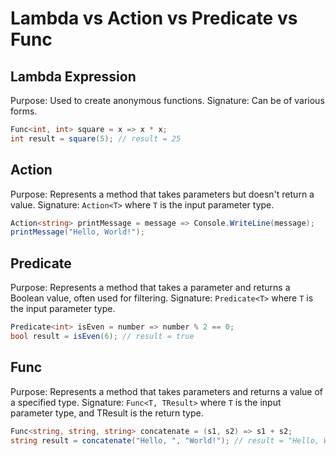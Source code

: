 # Lambda vs Action vs Predicate vs Func

## Lambda Expression

Purpose: Used to create anonymous functions.
Signature: Can be of various forms.

```C#
Func<int, int> square = x => x * x;
int result = square(5); // result = 25
```

## Action

Purpose: Represents a method that takes parameters but doesn't return a value.
Signature: `Action<T>` where `T` is the input parameter type.

```C#
Action<string> printMessage = message => Console.WriteLine(message);
printMessage("Hello, World!");
```

## Predicate

Purpose: Represents a method that takes a parameter and returns a Boolean value, often used for filtering.
Signature: `Predicate<T>` where `T` is the input parameter type.

```C#
Predicate<int> isEven = number => number % 2 == 0;
bool result = isEven(6); // result = true
```

## Func

Purpose: Represents a method that takes parameters and returns a value of a specified type.
Signature: `Func<T, TResult>` where `T` is the input parameter type, and TResult is the return type.

```C#
Func<string, string, string> concatenate = (s1, s2) => s1 + s2;
string result = concatenate("Hello, ", "World!"); // result = "Hello, World!"
```
